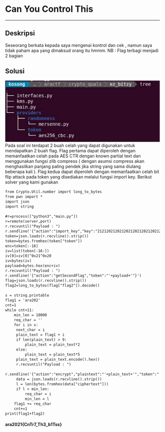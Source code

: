 # Can You Control This
---
## Deskripsi
Seseorang berkata kepada saya mengenai kontrol dan cek , namun saya tidak paham apa yang dimaksud orang itu hmmm.
NB : Flag terbagi menjadi 2 bagian
## Solusi
![](1.JPG)
Pada soal ini terdapat 2 buah celah yang dapat digunakan untuk mendapatkan 2 buah flag. Flag pertama dapat diperoleh dengan memanfaatkan celah pada AES CTR dengan known partial text dan menggunakan fungsi zlib compress ( dengan asumsi compress akan 
menghasilkan panjang paling pendek jika string yang sama diulang beberapa kali ). Flag kedua dapat diperoleh dengan memanfaatkan celah bit flip attack pada token yang disediakan melalui fungsi import key. 
Berikut solver yang kami gunakan
```
from Crypto.Util.number import long_to_bytes
from pwn import *
import json
import string

#r=process(["python3","main.py"])
r=remote(server,port)
r.recvuntil("Payload : ")
r.sendline('{"action":"import_key","key":"2121202120212021202120212021202120212021202120212021202120212021"}')
token=json.loads(r.recvline().strip())
token=bytes.fromhex(token["token"])
enc=token[:-16]
iv=list(token[-16:])
iv[0]=iv[0]^0x21^0x20
iv=bytes(iv)
payload=bytes.hex(enc+iv)
r.recvuntil("Payload : ")
r.sendline('{"action":"getSecondFlag","token":"'+payload+'"}')
flag=json.loads(r.recvline().strip())
flag2=long_to_bytes(flag["flag2"]).decode()

s = string.printable
flag1 = 'ara202'
cnt=1
while cnt<11:
    min_len = 10000
    req_char = ''
    for i in s:
   	 next_char = i
   	 plain_text = flag1 + i
   	 if len(plain_text) > 9:
   		 plain_text = plain_text*2
   	 else:
   		 plain_text = plain_text*5
   	 plain_text = plain_text.encode().hex()
   	 r.recvuntil("Payload : ")
   	 r.sendline('{"action":"encrypt","plaintext":"'+plain_text+'","token":"'+payload+'"}')
   	 data = json.loads(r.recvline().strip())
   	 l = len(bytes.fromhex(data["ciphertext"]))
   	 if l < min_len:
   		 req_char = i
   		 min_len = l
    flag1 += req_char
    cnt+=1
print(flag1+flag2)

```
#### ara2021{CnTr7_Th3_b1Tss}
